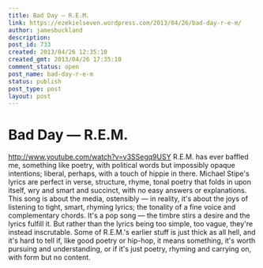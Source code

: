 ```yaml
---
title: Bad Day — R.E.M.
link: https://ezekielseven.wordpress.com/2013/04/26/bad-day-r-e-m/
author: jamesbuckland
description: 
post_id: 733
created: 2013/04/26 12:35:10
created_gmt: 2013/04/26 17:35:10
comment_status: open
post_name: bad-day-r-e-m
status: publish
post_type: post
layout: post
---
```


# Bad Day — R.E.M.

http://www.youtube.com/watch?v=v3SSegq9USY R.E.M. has ever baffled me, something like poetry, with political words but impossibly opaque intentions; liberal, perhaps, with a touch of hippie in there. Michael Stipe's lyrics are perfect in verse, structure, rhyme, tonal poetry that folds in upon itself, wry and smart and succinct, with no easy answers or explanations. This song is about the media, ostensibly — in reality, it's about the joys of listening to tight, smart, rhyming lyrics; the tonality of a fine voice and complementary chords. It's a pop song — the timbre stirs a desire and the lyrics fulfill it. But rather than the lyrics being too simple, too vague, they're instead inscrutable. Some of R.E.M.'s earlier stuff is just thick as all hell, and it's hard to tell if, like good poetry or hip-hop, it means something, it's worth pursuing and understanding, or if it's just poetry, rhyming and carrying on, with form but no content.